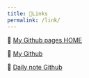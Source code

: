 ```yaml
---
title: 🔗Links
permalink: /link/
---
```


🔗 [My Github pages HOME](https://jeffatoptics.github.io/)

🔗 [My Github](https://github.com/jeffatoptics/)

🔗 [Daily note Github](https://github.com/jeffatoptics/jeffblog)


